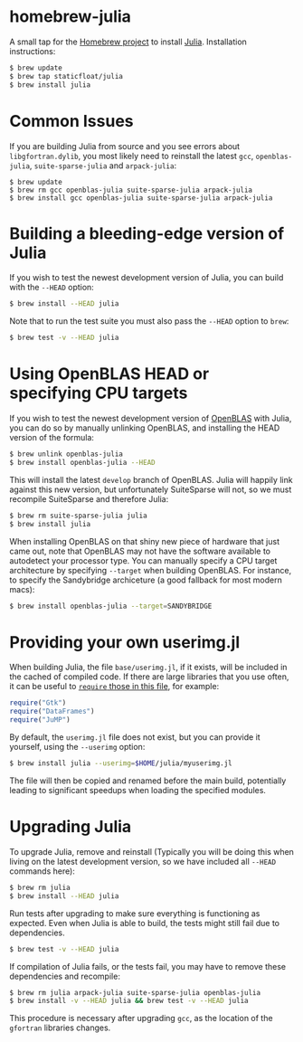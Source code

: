 homebrew-julia
==============

A small tap for the [Homebrew project](http://mxcl.github.com/homebrew/) to install [Julia](http://julialang.org/). Installation instructions:

```bash
$ brew update
$ brew tap staticfloat/julia
$ brew install julia
```

Common Issues
=============

If you are building Julia from source and you see errors about `libgfortran.dylib`, you most likely need to reinstall the latest `gcc`, `openblas-julia`, `suite-sparse-julia` and `arpack-julia`:

```
$ brew update
$ brew rm gcc openblas-julia suite-sparse-julia arpack-julia
$ brew install gcc openblas-julia suite-sparse-julia arpack-julia 
```

Building a bleeding-edge version of Julia
=========================================
If you wish to test the newest development version of Julia, you can build with the `--HEAD` option:

```bash
$ brew install --HEAD julia
```

Note that to run the test suite you must also pass the `--HEAD` option to `brew`:
```bash
$ brew test -v --HEAD julia
```


Using OpenBLAS HEAD or specifying CPU targets
=============================================
If you wish to test the newest development version of [OpenBLAS](https://github.com/xianyi/OpenBLAS) with Julia, you can do so by manually unlinking OpenBLAS, and installing the HEAD version of the formula:

```bash
$ brew unlink openblas-julia
$ brew install openblas-julia --HEAD
```

This will install the latest `develop` branch of OpenBLAS.  Julia will happily link against this new version, but unfortunately SuiteSparse will not, so we must recompile SuiteSparse and therefore Julia:

```bash
$ brew rm suite-sparse-julia julia
$ brew install julia
```

When installing OpenBLAS on that shiny new piece of hardware that just came out, note that OpenBLAS may not have the software available to autodetect your processor type.  You can manually specify a CPU target architecture by specifying `--target` when building OpenBLAS.  For instance, to specify the Sandybridge archiceture (a good fallback for most modern macs):
``` bash
$ brew install openblas-julia --target=SANDYBRIDGE
```


Providing your own userimg.jl
=============================

When building Julia, the file `base/userimg.jl`, if it exists, will be included in the cached of compiled code. If there are large libraries that you use often, it can be useful to [`require` those in this file](https://github.com/JuliaLang/Gtk.jl/blob/master/doc/precompilation.md), for example:

```julia
require("Gtk")
require("DataFrames")
require("JuMP")
```

By default, the `userimg.jl` file does not exist, but you can provide it yourself, using the `--userimg` option:

```bash
$ brew install julia --userimg=$HOME/julia/myuserimg.jl
```

The file will then be copied and renamed before the main build, potentially leading to significant speedups when loading the specified modules.


Upgrading Julia
===============
To upgrade Julia, remove and reinstall (Typically you will be doing this when living on the latest development version, so we have included all `--HEAD` commands here):

```bash
$ brew rm julia
$ brew install --HEAD julia
```

Run tests after upgrading to make sure everything is functioning as expected. Even when Julia is able to build, the tests might still fail due to dependencies.

```bash
$ brew test -v --HEAD julia
```

If compilation of Julia fails, or the tests fail, you may have to remove these dependencies and recompile:

```bash
$ brew rm julia arpack-julia suite-sparse-julia openblas-julia
$ brew install -v --HEAD julia && brew test -v --HEAD julia
```

This procedure is necessary after upgrading `gcc`, as the location of the `gfortran` libraries changes.
